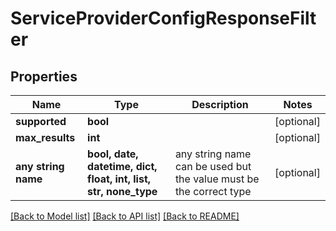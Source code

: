# ServiceProviderConfigResponseFilter


## Properties
Name | Type | Description | Notes
------------ | ------------- | ------------- | -------------
**supported** | **bool** |  | [optional] 
**max_results** | **int** |  | [optional] 
**any string name** | **bool, date, datetime, dict, float, int, list, str, none_type** | any string name can be used but the value must be the correct type | [optional]

[[Back to Model list]](../README.md#documentation-for-models) [[Back to API list]](../README.md#documentation-for-api-endpoints) [[Back to README]](../README.md)


